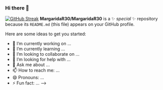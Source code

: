 ### Hi there 👋
[![GitHub Streak](http://github-readme-streak-stats.herokuapp.com?user=MargaridaR30&theme=dark&hide_border=true)](https://git.io/streak-stats)
**MargaridaR30/MargaridaR30** is a ✨ _special_ ✨ repository because its `README.md` (this file) appears on your GitHub profile.

Here are some ideas to get you started:

- 🔭 I’m currently working on ...
- 🌱 I’m currently learning ...
- 👯 I’m looking to collaborate on ...
- 🤔 I’m looking for help with ...
- 💬 Ask me about ...
- 📫 How to reach me: ...
- 😄 Pronouns: ...
- ⚡ Fun fact: ...
-->
